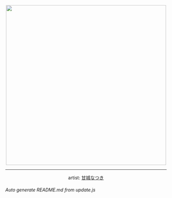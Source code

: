 
<p align="center">
  <img width="500" src="https://nekos.best/api/v2/neko/0372.png">
  <hr/>
  <center>
    artist: <a href="https://www.pixiv.net/en/artworks/87790894">甘城なつき</a>
  </center>
</p>


###### Auto generate README.md from update.js


